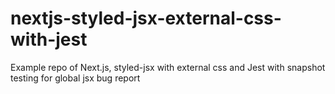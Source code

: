 # nextjs-styled-jsx-external-css-with-jest
Example repo of Next.js, styled-jsx with external css and Jest with snapshot testing for global jsx bug report

